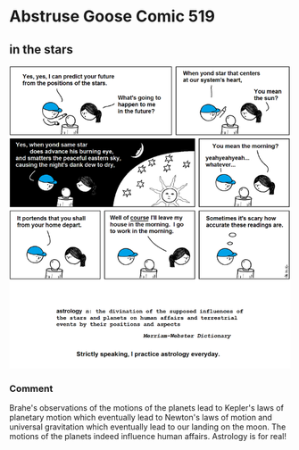 # Abstruse Goose Comic 519
## in the stars

![image](astronomology.png)
### Comment
Brahe's observations of the motions of the planets lead to Kepler's laws of planetary motion which eventually lead to Newton's laws of motion and universal gravitation which eventually lead to our landing on the moon.  The motions of the planets indeed influence human affairs.  Astrology is for real!
